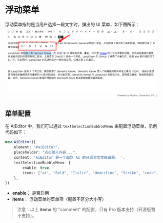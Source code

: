 # 浮动菜单

浮动菜单指的是当用户选择一段文字时，弹出的 UI 菜单，如下图所示：
![](../../assets/image/bubble-menu.png)

## 菜单配置

在 AIEditor 中，我们可以通过 `textSelectionBubbleMenu` 来配置浮动菜单，示例代码如下：

```typescript
new AiEditor({
    element: "#aiEditor",
    placeholder: "点击输入内容...",
    content: 'AiEditor 是一个面向 AI 的开源富文本编辑器。 ',
    textSelectionBubbleMenu: {
        enable: true,
        items: ["ai", "Bold", "Italic", "Underline", "Strike", "code", "comment"],
    },
})
```

- **enable**： 是否启用
- **items**： 浮动菜单的菜单项（配置不区分大小写）

> 注意：以上 **items** 的 "comment" 的配置，只有 Pro 版本支持（开源版暂不支持）。